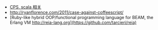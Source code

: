 * [CPS, scala 相关](http://www.ac.net.blog.163.com/)
* http://ryanflorence.com/2011/case-against-coffeescript/
* [Ruby-like hybrid OOP/functional programming language for BEAM, the Erlang VM http://reia-lang.org](https://github.com/tarcieri/reia)
